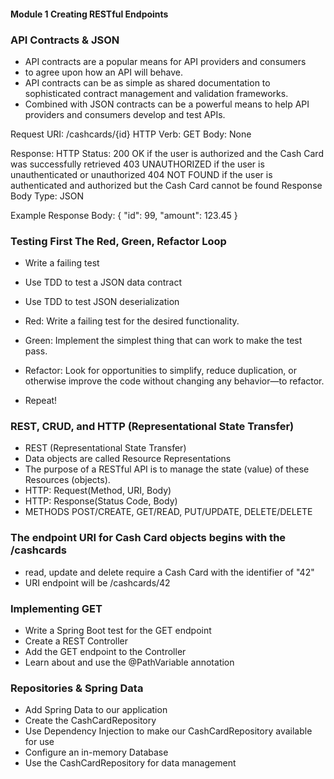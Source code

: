 #### Module 1 Creating RESTful Endpoints
### API Contracts & JSON
* API contracts are a popular means for API providers and consumers 
* to agree upon how an API will behave.
* API contracts can be as simple as shared documentation to sophisticated contract management and validation frameworks.
* Combined with JSON contracts can be a powerful means to help API providers and consumers develop and test APIs.

Request
    URI: /cashcards/{id}
    HTTP Verb: GET
    Body: None

Response:
    HTTP Status:
    200 OK if the user is authorized and the Cash Card was successfully retrieved
    403 UNAUTHORIZED if the user is unauthenticated or unauthorized
    404 NOT FOUND if the user is authenticated and authorized but the Cash Card cannot be found
    Response Body Type: JSON

Example Response Body:
    {
        "id": 99,
        "amount": 123.45
    }

### Testing First The Red, Green, Refactor Loop
* Write a failing test
* Use TDD to test a JSON data contract
* Use TDD to test JSON deserialization

* Red: Write a failing test for the desired functionality.
* Green: Implement the simplest thing that can work to make the test pass.
* Refactor: Look for opportunities to simplify, reduce duplication, or otherwise improve the code without changing any behavior—to refactor.
* Repeat!

### REST, CRUD, and HTTP (Representational State Transfer)
* REST (Representational State Transfer)
* Data objects are called Resource Representations
* The purpose of a RESTful API is to manage the state (value) of these Resources (objects).
* HTTP: Request(Method, URI, Body)
* HTTP: Response(Status Code, Body)
* METHODS POST/CREATE, GET/READ, PUT/UPDATE, DELETE/DELETE

### The endpoint URI for Cash Card objects begins with the /cashcards
* read, update and delete require a Cash Card with the identifier of "42"
* URI endpoint will be /cashcards/42

### Implementing GET
* Write a Spring Boot test for the GET endpoint
* Create a REST Controller
* Add the GET endpoint to the Controller
* Learn about and use the @PathVariable annotation

### Repositories & Spring Data
* Add Spring Data to our application
* Create the CashCardRepository
* Use Dependency Injection to make our CashCardRepository available for use
* Configure an in-memory Database
* Use the CashCardRepository for data management
